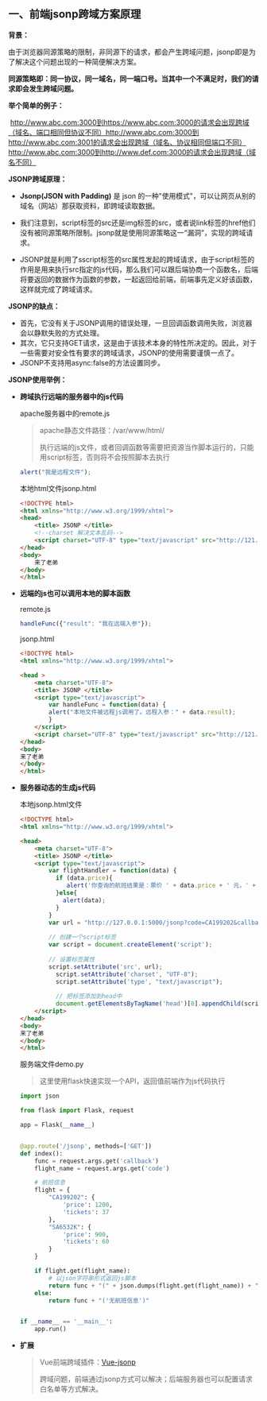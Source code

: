 ## 一、前端jsonp跨域方案原理

**背景：**

由于浏览器同源策略的限制，非同源下的请求，都会产生跨域问题，jsonp即是为了解决这个问题出现的一种简便解决方案。

**同源策略即：同一协议，同一域名，同一端口号。当其中一个不满足时，我们的请求即会发生跨域问题。**

**举个简单的例子：**

​	http://www.abc.com:3000到https://www.abc.com:3000的请求会出现跨域（域名、端口相同但协议不同）
​	http://www.abc.com:3000到http://www.abc.com:3001的请求会出现跨域（域名、协议相同但端口不同）
​	http://www.abc.com:3000到http://www.def.com:3000的请求会出现跨域（域名不同）



**JSONP跨域原理：**

-  **Jsonp(JSON with Padding)** 是 json 的一种"使用模式"，可以让网页从别的域名（网站）那获取资料，即跨域读取数据。

- 我们注意到，script标签的src还是img标签的src，或者说link标签的href他们没有被同源策略所限制。jsonp就是使用同源策略这一“漏洞”，实现的跨域请求。

- JSONP就是利用了sscript标签的src属性发起的跨域请求，由于script标签的作用是用来执行src指定的js代码，那么我们可以跟后端协商一个函数名，后端将要返回的数据作为函数的参数，一起返回给前端，前端事先定义好该函数，这样就完成了跨域请求。



**JSONP的缺点：**

- 首先，它没有关于JSONP调用的错误处理，一旦回调函数调用失败，浏览器会以静默失败的方式处理。
- 其次，它只支持GET请求，这是由于该技术本身的特性所决定的。因此，对于一些需要对安全性有要求的跨域请求，JSONP的使用需要谨慎一点了。
- JSONP不支持用async:false的方法设置同步。



**JSONP使用举例：**

 - **跨域执行远端的服务器中的js代码**

   apache服务器中的remote.js  

   > apache静态文件路径：/var/www/html/
   >
   > 执行远端的js文件，或者回调函数等需要把资源当作脚本运行的，只能用script标签，否则将不会按照脚本去执行

   ``` js
   alert("我是远程文件");
   ```

   本地html文件jsonp.html

   ``` html
   <!DOCTYPE html>
   <html xmlns="http://www.w3.org/1999/xhtml">
   <head>
       <title> JSONP </title>
       <!--charset 解决文本乱码-->
       <script charset="UTF-8" type="text/javascript" src="http://121.4.47.229/jsonp/remote.js"></script>
   </head>
   <body>
       来了老弟
   </body>
   </html>
   ```

- **远端的js也可以调用本地的脚本函数**

  remote.js

  ``` js
  handleFunc({"result": "我在远端入参"});
  ```

  jsonp.html

  ``` html
  <!DOCTYPE html>
  <html xmlns="http://www.w3.org/1999/xhtml">
  
  <head >
      <meta charset="UTF-8">
      <title> JSONP </title>
      <script type="text/javascript">
          var handleFunc = function(data) {
          alert("本地文件被远程js调用了。远程入参：" + data.result);
          }
      </script>
      <script charset="UTF-8" type="text/javascript" src="http://121.4.47.229/jsonp/remote.js"></script>
  </head>
  <body>
  来了老弟
  </body>
  </html>
  ```

- **服务器动态的生成js代码**

  本地jsonp.html文件

  ``` html
  <!DOCTYPE html>
  <html xmlns="http://www.w3.org/1999/xhtml">
  
  <head>
      <meta charset="UTF-8">
      <title> JSONP </title>
      <script type="text/javascript">
          var flightHandler = function(data) {
            if (data.price){
               alert('你查询的航班结果是：票价 ' + data.price + ' 元，' + '余票 ' + data.tickets + ' 张。');
            }else{
              alert(data);
            }
          }
          var url = "http://127.0.0.1:5000/jsonp?code=CA199202&callback=flightHandler";
          
          // 创建一个script标签
          var script = document.createElement('script');
          
          // 设置标签属性
          script.setAttribute('src', url);
        	script.setAttribute('charset', "UTF-8");
        	script.setAttribute('type', "text/javascript");
        
        	// 把标签添加到head中
        	document.getElementsByTagName('head')[0].appendChild(script);
      </script>
  </head>
  <body>
  来了老弟
  </body>
  </html>
  ```

  服务端文件demo.py

  > 这里使用flask快速实现一个API，返回值前端作为js代码执行

  ``` python
  import json
  
  from flask import Flask, request
  
  app = Flask(__name__)
  
  
  @app.route('/jsonp', methods=['GET'])
  def index():
      func = request.args.get('callback')
      flight_name = request.args.get('code')
  
      # 航班信息
      flight = {
          "CA199202": {
              'price': 1200,
              'tickets': 37
          },
          "SA6532K": {
              'price': 900,
              'tickets': 60
          }
      }
  
      if flight.get(flight_name):
          # 以json字符串形式返回js脚本
          return func + "(" + json.dumps(flight.get(flight_name)) + ")"
      else:
          return func + "('无航班信息')"
  
  
  if __name__ == '__main__':
      app.run()
  
  ```

- **扩展**

  > Vue前端跨域插件：[Vue-jsonp](https://www.npmjs.com/package/vue-jsonp)
  >
  > 跨域问题，前端通过jsonp方式可以解决；后端服务器也可以配置请求白名单等方式解决。





